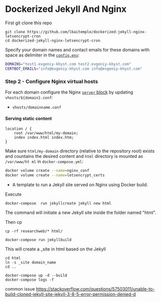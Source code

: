 # Dockerized Jekyll And Nginx

First git clone this repo

```
git clone https://github.com/lbaitemple/dockerized-jekyll-nginx-letsencrypt-cron
cd dockerized-jekyll-nginx-letsencrypt-cron
```

Specify your domain names and contact emails for these domains with space as delimiter in the [`config.env`](config.env):

```bash
DOMAINS="test1.evgeniy-khyst.com test2.evgeniy-khyst.com"
CERTBOT_EMAILS="info@evgeniy-khyst.com info@evgeniy-khyst.com"
```

### <a id="3414177b596079dbf39b1b7fa10234c6"></a>Step 2 - Configure Nginx virtual hosts

For each domain configure the Nginx [`server` block](https://nginx.org/en/docs/http/ngx_http_core_module.html#server) by updating `vhosts/${domain}.conf`:

- `vhosts/domainname.conf`

#### <a id="cdbe8e85146b30abdbb3425163a3b7a2"></a>Serving static content

```
location / {
    root /var/www/html/my-domain;
    index index.html index.htm;
}
```

Make sure `html/my-domain` directory (relative to the repository root) exists and countains the desired content and `html` directory is mounted as `/var/www/ht
ml` in `docker-compose.yml`:


```bash
docker volume create --name=nginx_conf
docker volume create --name=letsencrypt_certs
```

 - A template to run a Jekyll site served on Nginx using Docker build. 
 
Execute 
```
docker-compose  run jekyllcreate jekyll new html
```
The command will initiate a new Jekyll site inside the folder named "html".

Then cp 
```
cp -rf researchweb/* html/
```

```
docker-compose run jekyllbuild
```
This will create a _site in html based on the Jekyll

```
cd html
ln -s _site domain_name
cd ..
```
```
docker-compose up -d --build
docker-compose logs -f
```

common issue
https://stackoverflow.com/questions/57503011/unable-to-build-cloned-jekyll-site-jekyll-3-8-5-error-permission-denied-d
